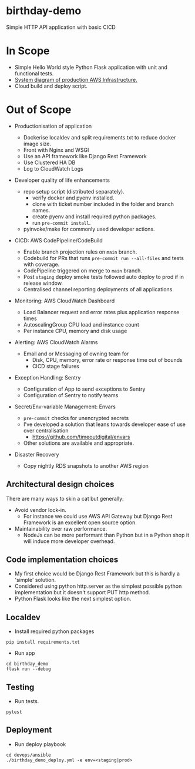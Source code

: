 # birthday-demo

Simple HTTP API application with basic CICD

# In Scope

- Simple Hello World style Python Flask application with unit and functional tests.
- [System diagram of production AWS Infrastructure.](https://docs.google.com/drawings/d/17UIdFCO2ffNFYe2A_618zLZojwjKfZyZf7514GZK_jM/edit?usp=sharing)
- Cloud build and deploy script.

# Out of Scope

- Productionisation of application
  - Dockerise localdev and split requirements.txt to reduce docker image size.
  - Front with Nginx and WSGI
  - Use an API framework like Django Rest Framework
  - Use Clustered HA DB
  - Log to CloudWatch Logs

- Developer quality of life enhancements
  - repo setup script (distributed separately).
    - verify docker and pyenv installed.
    - clone with ticket number included in the folder and branch names.
    - create pyenv and install required python packages.
    - run `pre-commit install`.
  - pyinvoke/make for commonly used developer actions.

- CICD: AWS CodePipeline/CodeBuild
  - Enable branch projection rules on `main` branch.
  - Codebuild for PRs that runs `pre-commit run --all-files` and tests with coverage.
  - CodePipeline triggered on merge to `main` branch.
  - Post `staging` deploy smoke tests followed auto deploy to prod if in release window.
  - Centralised channel reporting deployments of all applications.

- Monitoring: AWS CloudWatch Dashboard
  - Load Balancer request and error rates plus application response times
  - AutoscalingGroup CPU load and instance count
  - Per instance CPU, memory and disk usage

- Alerting: AWS CloudWatch Alarms
  - Email and or Messaging of owning team for
    - Disk, CPU, memory, error rate or response time out of bounds
    - CICD stage failures

- Exception Handling: Sentry
  - Configuration of App to send exceptions to Sentry
  - Configuration of Sentry to notify teams

- Secret/Env-variable Management: Envars
  - `pre-commit` checks for unencrypted secrets
  - I've developed a solution that leans towards developer ease of use over centralisation
    - https://github.com/timeoutdigital/envars
  - Other solutions are available and appropriate.

- Disaster Recovery
  - Copy nightly RDS snapshots to another AWS region

## Architectural design choices

There are many ways to skin a cat but generally:

- Avoid vendor lock-in.
  - For instance we could use AWS API Gateway but Django Rest Framework is an excellent open source option.
- Maintainability over raw performance.
  - NodeJs can be more performant than Python but in a Python shop it will induce more developer overhead.

## Code implementation choices

- My first choice would be Django Rest Framework but this is hardly a 'simple' solution.
- Considered using python http.server as the simplest possible python implementation but it doesn't support PUT http method.
- Python Flask looks like the next simplest option.


## Localdev

- Install required python packages
```
pip install requirements.txt
```

- Run app
```
cd birthday_demo
flask run --debug
```

## Testing

- Run tests.
```
pytest
```

## Deployment

- Run deploy playbook
```
cd devops/ansible
./birthday_demo_deploy.yml -e env=<staging|prod>
```
